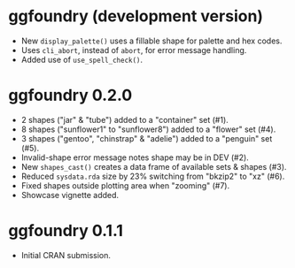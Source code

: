 # ggfoundry (development version)

-   New `display_palette()` uses a fillable shape for palette and hex codes.
-   Uses `cli_abort`, instead of `abort`, for error message handling.
-   Added use of `use_spell_check()`.

# ggfoundry 0.2.0

-   2 shapes ("jar" & "tube") added to a "container" set (#1).
-   8 shapes ("sunflower1" to "sunflower8") added to a "flower" set (#4).
-   3 shapes ("gentoo", "chinstrap" & "adelie") added to a "penguin" set (#5).
-   Invalid-shape error message notes shape may be in DEV (#2).
-   New `shapes_cast()` creates a data frame of available sets & shapes (#3).
-   Reduced `sysdata.rda` size by 23% switching from "bkzip2" to "xz" (#6).
-   Fixed shapes outside plotting area when "zooming" (#7).
-   Showcase vignette added.

# ggfoundry 0.1.1

-   Initial CRAN submission.
